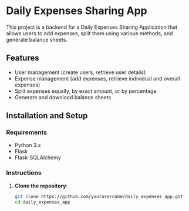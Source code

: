 # Daily Expenses Sharing App

This project is a backend for a Daily Expenses Sharing Application that allows users to add expenses, split them using various methods, and generate balance sheets.

## Features
- User management (create users, retrieve user details)
- Expense management (add expenses, retrieve individual and overall expenses)
- Split expenses equally, by exact amount, or by percentage
- Generate and download balance sheets

## Installation and Setup

### Requirements
- Python 3.x
- Flask
- Flask-SQLAlchemy

### Instructions
1. **Clone the repository**:
   ```bash
   git clone https://github.com/yourusername/daily_expenses_app.git
   cd daily_expenses_app
